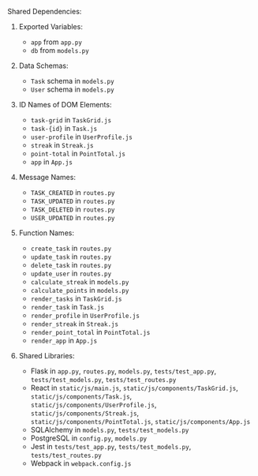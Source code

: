 Shared Dependencies:

1. Exported Variables:
   - `app` from `app.py`
   - `db` from `models.py`

2. Data Schemas:
   - `Task` schema in `models.py`
   - `User` schema in `models.py`

3. ID Names of DOM Elements:
   - `task-grid` in `TaskGrid.js`
   - `task-{id}` in `Task.js`
   - `user-profile` in `UserProfile.js`
   - `streak` in `Streak.js`
   - `point-total` in `PointTotal.js`
   - `app` in `App.js`

4. Message Names:
   - `TASK_CREATED` in `routes.py`
   - `TASK_UPDATED` in `routes.py`
   - `TASK_DELETED` in `routes.py`
   - `USER_UPDATED` in `routes.py`

5. Function Names:
   - `create_task` in `routes.py`
   - `update_task` in `routes.py`
   - `delete_task` in `routes.py`
   - `update_user` in `routes.py`
   - `calculate_streak` in `models.py`
   - `calculate_points` in `models.py`
   - `render_tasks` in `TaskGrid.js`
   - `render_task` in `Task.js`
   - `render_profile` in `UserProfile.js`
   - `render_streak` in `Streak.js`
   - `render_point_total` in `PointTotal.js`
   - `render_app` in `App.js`

6. Shared Libraries:
   - Flask in `app.py`, `routes.py`, `models.py`, `tests/test_app.py`, `tests/test_models.py`, `tests/test_routes.py`
   - React in `static/js/main.js`, `static/js/components/TaskGrid.js`, `static/js/components/Task.js`, `static/js/components/UserProfile.js`, `static/js/components/Streak.js`, `static/js/components/PointTotal.js`, `static/js/components/App.js`
   - SQLAlchemy in `models.py`, `tests/test_models.py`
   - PostgreSQL in `config.py`, `models.py`
   - Jest in `tests/test_app.py`, `tests/test_models.py`, `tests/test_routes.py`
   - Webpack in `webpack.config.js`